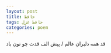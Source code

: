 ```yaml
---
layout: post
title: حافظ
tags: حافظ غزل
categories: poem
---
```


قد همه دلبران عالم / پیش الف قدت چو نون باد